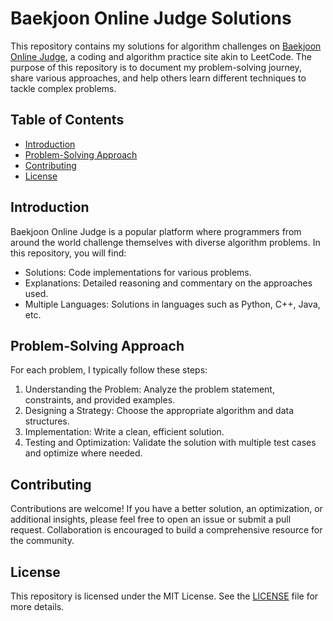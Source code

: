 # Baekjoon Online Judge Solutions

This repository contains my solutions for algorithm challenges on [Baekjoon Online Judge](https://www.acmicpc.net/), a coding and algorithm practice site akin to LeetCode. The purpose of this repository is to document my problem-solving journey, share various approaches, and help others learn different techniques to tackle complex problems.

## Table of Contents
- [Introduction](#introduction)
- [Problem-Solving Approach](#problem-solving-approach)
- [Contributing](#contributing)
- [License](#license)

## Introduction
Baekjoon Online Judge is a popular platform where programmers from around the world challenge themselves with diverse algorithm problems. In this repository, you will find:
- Solutions: Code implementations for various problems.
- Explanations: Detailed reasoning and commentary on the approaches used.
- Multiple Languages: Solutions in languages such as Python, C++, Java, etc.

## Problem-Solving Approach
For each problem, I typically follow these steps:
1. Understanding the Problem: Analyze the problem statement, constraints, and provided examples.
2. Designing a Strategy: Choose the appropriate algorithm and data structures.
3. Implementation: Write a clean, efficient solution.
4. Testing and Optimization: Validate the solution with multiple test cases and optimize where needed.

## Contributing
Contributions are welcome! If you have a better solution, an optimization, or additional insights, please feel free to open an issue or submit a pull request. Collaboration is encouraged to build a comprehensive resource for the community.

## License
This repository is licensed under the MIT License. See the [LICENSE](LICENSE) file for more details.
